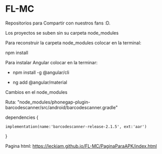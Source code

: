 # FL-MC

Repositorios para Compartir con nuestros fans :D.

Los proyectos se suben sin su carpeta node_modules

Para reconstruir la carpeta node_modules colocar en la terminal:

npm install

Para instalar Angular colocar en la terminar:
- npm install -g @angular/cli
  
- ng add @angular/material

Cambios en el node_modules

Ruta: "node_modules/phonegap-plugin-barcodescanner/src/android/barcodescanner.gradle"

dependencies {

    implementation(name:'barcodescanner-release-2.1.5', ext:'aar')

}

Pagina html: https://leckiam.github.io/FL-MC/PaginaParaAPK/index.html

